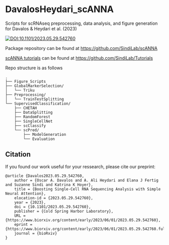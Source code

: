 # DavalosHeydari_scANNA
Scripts for scRNAseq preprocessing, data analysis, and figure generation for Davalos &amp; Heydari et al. (2023)

[![DOI:10.1101/2023.05.29.542760](http://img.shields.io/badge/DOI-10.1101/2023.05.29.542760-B31B1B.svg)](https://doi.org/10.1101/2023.05.29.542760)


Package repository can be found at https://github.com/SindiLab/scANNA

[scANNA tutorials](https://github.com/SindiLab/Tutorials/tree/main/scANNA%20single-cell%20ANalysis%20using%20Neural%20Attention) can be found at https://github.com/SindiLab/Tutorials


Repo structure is as follows 

```
.
├── Figure_Scripts
├── GlobalMarkerSelection/
│   └── Triku
├── Preprocessing/
│   └── TrainTestSplitting
└── SupervisedClassification/
    ├── CHETAH
    ├── DataSplitting
    ├── RandomForest
    ├── SingleCellNet
    ├── scClassify
    └── scPred/
        ├── ModelGeneration
        └── Evaluation
```


## Citation
If you found our work useful for your ressearch, please cite our preprint:
```
@article {Davalos2023.05.29.542760,
	author = {Oscar A. Davalos and A. Ali Heydari and Elana J Fertig and Suzanne Sindi and Katrina K Hoyer},
	title = {Boosting Single-Cell RNA Sequencing Analysis with Simple Neural Attention},
	elocation-id = {2023.05.29.542760},
	year = {2023},
	doi = {10.1101/2023.05.29.542760},
	publisher = {Cold Spring Harbor Laboratory},
	URL = {https://www.biorxiv.org/content/early/2023/06/01/2023.05.29.542760},
	eprint = {https://www.biorxiv.org/content/early/2023/06/01/2023.05.29.542760.full.pdf},
	journal = {bioRxiv}
}
```
